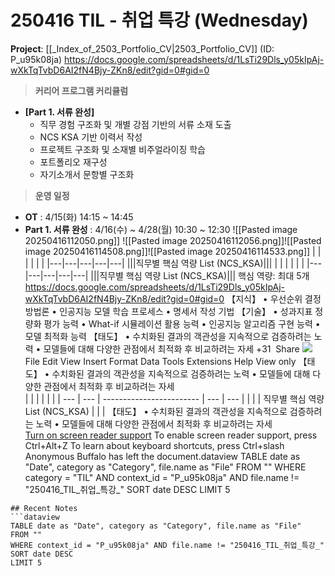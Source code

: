 # 250416 TIL - 취업 특강  (Wednesday)
**Project**: [[_Index_of_2503_Portfolio_CV|2503_Portfolio_CV]] (ID: P_u95k08ja)
https://docs.google.com/spreadsheets/d/1LsTi29Dls_y05kIpAj-wXkTqTvbD6AI2fN4Bjy-ZKn8/edit?gid=0#gid=0
> **커리어 프로그램 커리큘럼**
- **[Part 1. 서류 완성]**
    - 직무 경험 구조화 및 개별 강점 기반의 서류 소재 도출
    - NCS KSA 기반 이력서 작성
    - 프로젝트 구조화 및 소재별 비주얼라이징 학습
    - 포트폴리오 재구성
    - 자기소개서 문항별 구조화
> **운영 일정**
- **OT** : 4/15(화) 14:15 ~ 14:45
- **Part 1. 서류 완성** : 4/16(수) ~ 4/28(월) 10:30 ~ 12:30
![[Pasted image 20250416112050.png]]
![[Pasted image 20250416112056.png]]![[Pasted image 20250416114508.png]]![[Pasted image 20250416114533.png]]
|   |   |   |   |   |
|---|---|---|---|---|
|||직무별 핵심 역량 List (NCS_KSA)|||
|   |   |   |   |   |
|---|---|---|---|---|
|||직무별 핵심 역량 List (NCS_KSA)|||
핵심 역량: 최대 5개
https://docs.google.com/spreadsheets/d/1LsTi29Dls_y05kIpAj-wXkTqTvbD6AI2fN4Bjy-ZKn8/edit?gid=0#gid=0
【지식】 • 우선순위 결정 방법론 • 인공지능 모델 학습 프로세스 • 명세서 작성 기법
【기술】 • 성과지표 정량화 평가 능력 • What-if 시뮬레이션 활용 능력 • 인공지능 알고리즘 구현 능력 • 모델 최적화 능력
【태도】
• 수치화된 결과의 객관성을 지속적으로 검증하려는 노력
• 모델들에 대해 다양한 관점에서 최적화 후 비교하려는 자세
+31
 Share
[
![](https://lh3.googleusercontent.com/ogw/AF2bZyg47oLt8I-9MdmZPvc--Se3EhYFXfWGgf5Li3RpUFLEwr0P=s32-c-mo)](https://accounts.google.com/SignOutOptions?hl=en&continue=https://docs.google.com/spreadsheets/d/1LsTi29Dls_y05kIpAj-wXkTqTvbD6AI2fN4Bjy-ZKn8/edit%3Fgid%3D0&ec=GBRAmwI)
File
Edit
View
Insert
Format
Data
Tools
Extensions
Help
View only
【태도】 • 수치화된 결과의 객관성을 지속적으로 검증하려는 노력 • 모델들에 대해 다양한 관점에서 최적화 후 비교하려는 자세  
|     |     |                          |     |     |
| --- | --- | ------------------------ | --- | --- |
|     |     | 직무별 핵심 역량 List (NCS_KSA) |     |     |
【태도】 • 수치화된 결과의 객관성을 지속적으로 검증하려는 노력 • 모델들에 대해 다양한 관점에서 최적화 후 비교하려는 자세  
[Turn on screen reader support](https://docs.google.com/spreadsheets/d/1LsTi29Dls_y05kIpAj-wXkTqTvbD6AI2fN4Bjy-ZKn8/edit?gid=0#)
To enable screen reader support, press Ctrl+Alt+Z To learn about keyboard shortcuts, press Ctrl+slash
	Anonymous Buffalo has left the document.dataview
TABLE date as "Date", category as "Category", file.name as "File"
FROM ""
WHERE category = "TIL" AND context_id = "P_u95k08ja" AND file.name != "250416_TIL_취업_특강_"
SORT date DESC
LIMIT 5
```
## Recent Notes
```dataview
TABLE date as "Date", category as "Category", file.name as "File" 
FROM ""
WHERE context_id = "P_u95k08ja" AND file.name != "250416_TIL_취업_특강_"
SORT date DESC
LIMIT 5
```